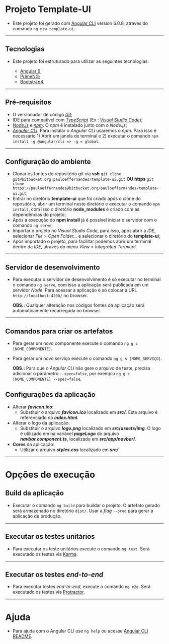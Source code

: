 # Projeto Template-UI

* Este projeto foi gerado com [Angular CLI](https://github.com/angular/angular-cli) version 6.0.8, através do comando `ng new template-ui`.

---
## Tecnologias

* Este projeto foi estruturado para utilizar as seguintes tecnologias:

	* [Angular 6](https://angular.io/);
	* [PrimeNG](https://www.primefaces.org/primeng/#/);
	* [Bootstrap4](https://getbootstrap.com/).

---
## Pré-requisitos

* O versionador de código [*Git*](https://git-scm.com/);
* IDE para compatível com [*TypeScript*](https://www.typescriptlang.org/) (Ex.: [*Visual Studio Code*](https://code.visualstudio.com/));
* [*Node.js*](https://nodejs.org/en/) e [*npm*](https://www.npmjs.com/). O *npm* é instalado junto com o *Node.js*;
* [*Angular CLI*](https://cli.angular.io/). Para instalar o *Angular CLI* usaremos o *npm*. Para isso é necessário  1) Abrir um janela de terminal e 2) executar o comando `npm install -g @angular/cli => -g = global`.

---
## Configuração do ambiente

* Clonar os fontes do repositório *git* via **ssh** `git clone git@bitbucket.org:pauloeffernandes/template-ui.git` **OU** **https** `git clone https://pauloeffernandes@bitbucket.org/pauloeffernandes/template-ui.git`;
* Entrar no diretório **template-ui** que foi criado após o clone do repositório, abrir um terminal neste diretório e executar o comando `npm install`, com isso o diretório **node_modules** é criado com as dependências do projeto;
* Após a execução do **npm install** já é possível iniciar o servidor com o comando `ng serve`;
* Importar o projeto no *Visual Studio Code*, para isso, após abrir a *IDE*, selecionar *File* > *Open Folder...* e selecionar o diretório do **template-ui**;
* Após importado o projeto, para facilitar podemos abrir um terminal dentro da *IDE*, através do menu *View* > *Integrated Terminal*

---
## Servidor de desenvolvimento

* Para executar o servidor de desenvolvimento é só executar no terminal o comando `ng serve`, com isso a aplicação será publicada em um servidor *Node*. Para acessar a aplicação é só colocar a URL `http://localhost:4200/` no browser.

	**OBS.:** Qualquer alteração nos códigos fontes da aplicação será automaticamente recarregada no browser.

---
## Comandos para criar os artefatos

* Para gerar um novo componente execute o comando `ng g c [NOME_COMPONENTE]`.
* Para gerar um novo serviço execute o comando `ng g s [NOME_SERVIÇO]`.
	
	**OBS.:** Para que o *Angular CLI* não gere o arquivo de teste, precisa adicionar o parâmetro `--spec=false`, por exemplo `ng g c [NOME_COMPONENTE] --spec=false`.

## Configurações da aplicação
* Alterar ***favicon.ico***:
	* Substituir o arquivo ***favicon.ico*** localizado em ***src/***. Este arquivo é referenciado no ***index.html***.
* Alterar o logo da aplicação:
	* Substituir o arquivo ***logo.png*** localizado em ***src*/*assets*/*img***. O logo é utilizado em na variável ***pageLogo*** do arquivo ***navbar.component.ts***, localizado em ***src*/*app*/*navbar*/**.
* **Cores** da aplicação:
	* Utilizar o arquivo ***styles.css*** localizado em ***src/***.

---
# Opções de execução

## Build da aplicação

* Executar o comando `ng build` para buildar o projeto. O artefato gerado será armazenado no diretório `dist/`. Usar a *flag* `--prod` para gerar a aplicação de produção.

---
## Executar os testes unitários

* Para executar os teste unitários execute o comando `ng test`. Será executado os testes via [Karma](https://karma-runner.github.io).

---
## Executar os testes *end-to-end*

* Para executar testes *end-to-end*, execute o comando `ng e2e`. Será executado os testes via [Protractor](http://www.protractortest.org/).

---
# Ajuda

* Para ajuda com o Angular CLI use `ng help` ou acesse [Angular CLI README](https://github.com/angular/angular-cli/blob/master/README.md).